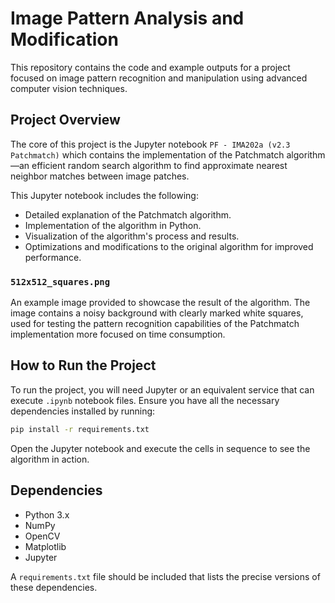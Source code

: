 # Image Pattern Analysis and Modification

This repository contains the code and example outputs for a project focused on image pattern recognition and manipulation using advanced computer vision techniques.

## Project Overview

The core of this project is the Jupyter notebook `PF - IMA202a (v2.3 Patchmatch)` which contains the implementation of the Patchmatch algorithm—an efficient random search algorithm to find approximate nearest neighbor matches between image patches. 

This Jupyter notebook includes the following:
- Detailed explanation of the Patchmatch algorithm.
- Implementation of the algorithm in Python.
- Visualization of the algorithm's process and results.
- Optimizations and modifications to the original algorithm for improved performance.

### `512x512_squares.png`

An example image provided to showcase the result of the algorithm. The image contains a noisy background with clearly marked white squares, used for testing the pattern recognition capabilities of the Patchmatch implementation more focused on time consumption.

## How to Run the Project

To run the project, you will need Jupyter or an equivalent service that can execute `.ipynb` notebook files. Ensure you have all the necessary dependencies installed by running:

```bash
pip install -r requirements.txt
```

Open the Jupyter notebook and execute the cells in sequence to see the algorithm in action.

## Dependencies

- Python 3.x
- NumPy
- OpenCV
- Matplotlib
- Jupyter

A `requirements.txt` file should be included that lists the precise versions of these dependencies.
